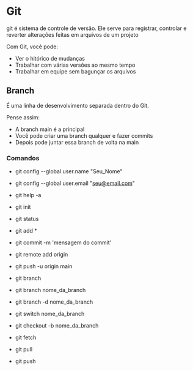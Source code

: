 # Git
git é sistema de controle de versão.
Ele serve para registrar, controlar e reverter alterações feitas em arquivos de um projeto

Com Git, você pode:
- Ver o hitórico de mudanças
- Trabalhar com várias versões ao mesmo tempo
- Trabalhar em equipe sem bagunçar os arquivos

## Branch
É uma linha de desenvolvimento separada dentro do Git.

Pense assim:
- A branch main é a principal
- Você pode criar uma branch qualquer e fazer commits
- Depois pode juntar essa branch de volta na main

### Comandos
- git config --global user.name "Seu_Nome"
- git config --global user.email "seu@email.com"

- git help -a

- git init
- git status
- git add *
- git commit -m 'mensagem do commit'

- git remote add origin
- git push -u origin main

- git branch
- git branch nome_da_branch
- git branch -d nome_da_branch
- git switch nome_da_branch
- git checkout -b nome_da_branch

- git fetch
- git pull
- git push